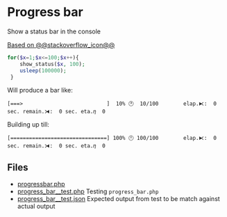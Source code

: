 # Progress bar

Show a status bar in the console

[Based on @@stackoverflow_icon@@](https://stackoverflow.com/a/9853018)
 
```php
for($x=1;$x<=100;$x++){
    show_status($x, 100);
    usleep(100000);
 }
```

Will produce a bar like:

```console
[===>                           ]  10% 🕐  10/100        elap.⧔:  0 sec. remain.⧕:  0 sec. eta.𝜂  0
```
Building up till:

```console
[===============================] 100% 🕛 100/100        elap.⧔:  0 sec. remain.⧕:  0 sec. eta.𝜂  0
```

## Files

- [progressbar.php](progressbar.php)
- [progress_bar__test.php](progress_bar__test.php) Testing `progress_bar.php`
- [progress_bar__test.json](progress_bar__test.json) Expected output from test to be match against actual output
